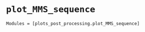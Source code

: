 `plot_MMS_sequence`
===================

```@autodocs
Modules = [plots_post_processing.plot_MMS_sequence]
```
